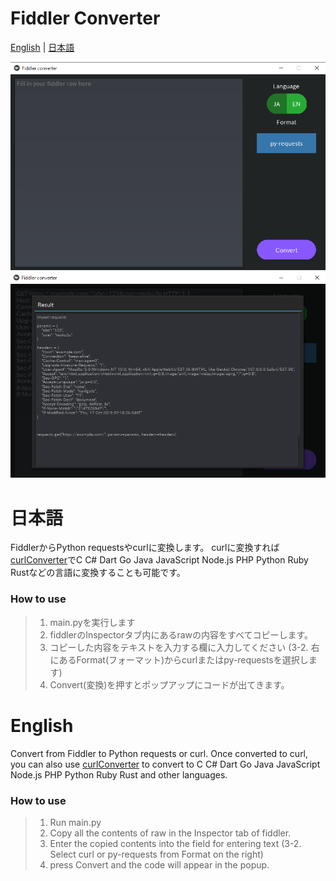 # Fiddler Converter

[English](#English) | [日本語](#日本語)

<img width="600" src="https://raw.githubusercontent.com/moku3u/FiddlerConverter/main/raw/preview1.png">
<img width="600" src="https://raw.githubusercontent.com/moku3u/FiddlerConverter/main/raw/preview2.png">

# 日本語

FiddlerからPython requestsやcurlに変換します。
curlに変換すれば[curlConverter](https://curlconverter.com/)でC  C# Dart Go Java JavaScript Node.js PHP Python Ruby Rustなどの言語に変換することも可能です。

### How to use

> 1. main.pyを実行します
> 2. fiddlerのInspectorタブ内にあるrawの内容をすべてコピーします。
> 3. コピーした内容をテキストを入力する欄に入力してください
> (3-2. 右にあるFormat(フォーマット)からcurlまたはpy-requestsを選択します)
> 4. Convert(変換)を押すとポップアップにコードが出てきます。


# English

Convert from Fiddler to Python requests or curl.
Once converted to curl, you can also use [curlConverter](https://curlconverter.com/) to convert to C C# Dart Go Java JavaScript Node.js PHP Python Ruby Rust and other languages.

### How to use

> 1. Run main.py
> 2. Copy all the contents of raw in the Inspector tab of fiddler.
> 3. Enter the copied contents into the field for entering text
> (3-2. Select curl or py-requests from Format on the right)
> 4. press Convert and the code will appear in the popup.
